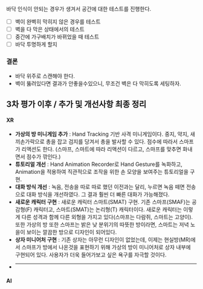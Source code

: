바닥 인식이 안되는 경우가 생겨서 공간에 대한 테스트를 진행한다.
- [ ] 벽이 완벽히 막히지 않은 경우를 테스트
- [ ] 벽을 다 막은 상태에서의 테스트
- [ ] 중간에 가구배치가 바뀌었을 때 테스트
- [ ] 바닥 투명하게 할지 

### 결론
- 바닥 위주로 스캔해야 한다. 
- 벽이 뚫려있다면 결과가 안좋을수있으니, 무조건 벽은 다 막히도록 세팅하자.

## 3차 평가 이후 / 추가 및 개선사항 최종 정리
#### XR
- **가상의 방 미니게임 추가** : Hand Tracking 기반 사격 미니게임이다. 중지, 약지, 새끼손가락으로 총을 잡고 검지를 당겨서 총을 발사할 수 있다. 점수에 따라서 스마프가 리액션도 한다.  (스마프, 스마트에 따라 리액션이 다르고, 스마프를 맞추면 화내면서 점수가 깎인다.)
- **튜토리얼 개선** : Hand Animation Recorder로 Hand Gesture를 녹화하고, Animation을 적용하여 직관적으로 조작을 위한 손 모양을 보여주는 튜토리얼을 구현. 
- **대화 방식 개선** : 녹음, 전송을 따로 따로 했던 이전과는 달리, 누르면 녹음 떼면 전송으로 대화 방식을 개선하였다. 그 결과 훨씬 더 빠른 대화가 가능해졌다.
- **새로운 캐릭터 구현** : 새로운 캐릭터 스마트(SMAT) 구현. 기존 스마프(SMAF)는 공감형(F) 캐릭터고, 스마트(SMAT)는 논리형(T) 캐릭터이다. 새로운 캐릭터는 이렇게 다른 성격과 함께 다른 외형을 가지고 있다(스마프는 다람쥐, 스마트는 고양이). 또한 가상의 방 또한 스마프는 밝은 낮 분위기의 따뜻한 방이라면, 스마트는 저녁 노을이 보이는 깔끔한 방으로 디자인이 되어있다.
- **상자 미니어처 구현** : 기존 상자는 아무런 디자인이 없었는데, 이제는 현실방(MR)에서 스마프가 방에서 나온것을 표현하기 위해 가상의 방이 미니어처로 상자 내부에 구현되어 있다. 사용자가 더욱 들어가보고 싶은 욕구를 자극할 것이다.
- ****
#### AI
